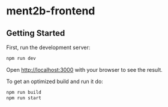 # ment2b-frontend

## Getting Started

First, run the development server:

```bash
npm run dev
```

Open [http://localhost:3000](http://localhost:3000) with your browser to see the result.

To get an optimized build and run it do:

```bash
npm run build
npm run start
```
